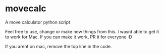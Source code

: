 # movecalc
A move calculator python script

Feel free to use, change or make new things from this.
I wasnt able to get it to work for Mac.
If you can make it work, PR it for everyone :D

If you arent on mac, remove the top line in the code.
